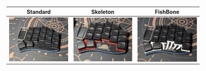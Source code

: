 <!-- Table displaying the options for the switch plate -->
| Standard | Skeleton | FishBone |
| --- | --- | --- |
| ![Standard](../../gallery/plate/standard.jpg) | ![Skeleton](../../gallery/plate/skeleton.jpg) | ![FishBone](../../gallery/plate/fishbone.jpg) |

